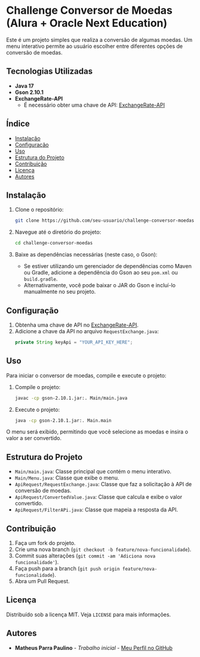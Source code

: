 # Challenge Conversor de Moedas (Alura + Oracle Next Education)

Este é um projeto simples que realiza a conversão de algumas moedas. Um menu interativo permite ao usuário escolher entre diferentes opções de conversão de moedas.

## Tecnologias Utilizadas

- **Java 17**
- **Gson 2.10.1**
- **ExchangeRate-API**
  - É necessário obter uma chave de API: [ExchangeRate-API](https://www.exchangerate-api.com/)

## Índice

- [Instalação](#instalação)
- [Configuração](#configuração)
- [Uso](#uso)
- [Estrutura do Projeto](#estrutura-do-projeto)
- [Contribuição](#contribuição)
- [Licença](#licença)
- [Autores](#autores)

## Instalação

1. Clone o repositório:
    ```bash
    git clone https://github.com/seu-usuario/challenge-conversor-moedas.git
   ```

2. Navegue até o diretório do projeto:
    ```bash
    cd challenge-conversor-moedas
    ```

3. Baixe as dependências necessárias (neste caso, o Gson):
    - Se estiver utilizando um gerenciador de dependências como Maven ou Gradle, adicione a dependência do Gson ao seu `pom.xml` ou `build.gradle`.
    - Alternativamente, você pode baixar o JAR do Gson e incluí-lo manualmente no seu projeto.

## Configuração

1. Obtenha uma chave de API no [ExchangeRate-API](https://www.exchangerate-api.com/).
2. Adicione a chave da API no arquivo `RequestExchange.java`:
    ```java
    private String keyApi = "YOUR_API_KEY_HERE";
    ```

## Uso

Para iniciar o conversor de moedas, compile e execute o projeto:

1. Compile o projeto:
    ```bash
    javac -cp gson-2.10.1.jar:. Main/main.java
    ```

2. Execute o projeto:
    ```bash
    java -cp gson-2.10.1.jar:. Main.main
    ```

O menu será exibido, permitindo que você selecione as moedas e insira o valor a ser convertido.

## Estrutura do Projeto

- `Main/main.java`: Classe principal que contém o menu interativo.
- `Main/Menu.java`: Classe que exibe o menu.
- `ApiRequest/RequestExchange.java`: Classe que faz a solicitação à API de conversão de moedas.
- `ApiRequest/ConvertedValue.java`: Classe que calcula e exibe o valor convertido.
- `ApiRequest/FilterAPi.java`: Classe que mapeia a resposta da API.

## Contribuição

1. Faça um fork do projeto.
2. Crie uma nova branch (`git checkout -b feature/nova-funcionalidade`).
3. Commit suas alterações (`git commit -am 'Adiciona nova funcionalidade'`).
4. Faça push para a branch (`git push origin feature/nova-funcionalidade`).
5. Abra um Pull Request.

## Licença

Distribuído sob a licença MIT. Veja `LICENSE` para mais informações.

## Autores

- **Matheus Parra Paulino** - *Trabalho inicial* - [Meu Perfil no GitHub](https://github.com/Peppers7)

